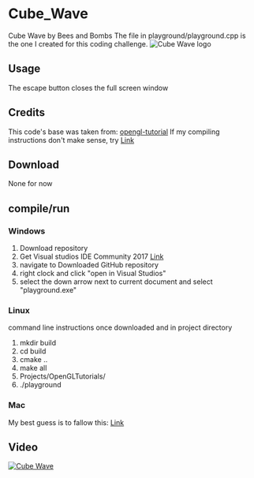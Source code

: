 # Cube_Wave
Cube Wave by Bees and Bombs
The file in playground/playground.cpp is the one I created for this coding challenge.
![Cube Wave logo](https://lugsole.github.io/Cube_Wave/picture.png)
## Usage
The escape button closes the full screen window
## Credits
This code's base was taken from: [opengl-tutorial](http://www.opengl-tutorial.org/)
If my compiling instructions don't make sense, try [Link](http://www.opengl-tutorial.org/beginners-tutorials/tutorial-1-opening-a-window/)
## Download
None for now
## compile/run
### Windows
1. Download repository
2. Get Visual studios IDE Community 2017 [Link](https://www.visualstudio.com/vs/)
3. navigate to Downloaded GitHub repository
4. right clock and click "open in Visual Studios"
5. select the down arrow next to current document and select "playground.exe"
### Linux
command line instructions once downloaded and in project directory
1. mkdir build
2. cd build
3. cmake ..
4. make all
5. Projects/OpenGLTutorials/
6. ./playground
### Mac
My best guess is to fallow this: [Link](http://www.opengl-tutorial.org/beginners-tutorials/tutorial-1-opening-a-window/)
## Video
[![Cube Wave](https://lugsole.github.io/Cube_Wave/picture.png)](https://lugsole.github.io/Cube_Wave/video.mp4)
## 
